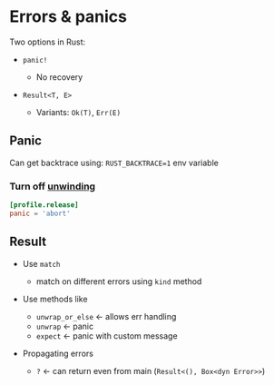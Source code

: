 # Errors & panics

Two options in Rust:

- `panic!`
  - No recovery

- `Result<T, E>`
  - Variants: `Ok(T)`, `Err(E)`

## Panic

Can get backtrace using: `RUST_BACKTRACE=1` env variable

### Turn off [unwinding](https://doc.rust-lang.org/nomicon/unwinding.html)

```toml
[profile.release]
panic = 'abort'
```

## Result

- Use `match`
  - match on different errors using `kind` method

- Use methods like
  - `unwrap_or_else` <- allows err handling
  - `unwrap` <- panic
  - `expect` <- panic with custom message

- Propagating errors
  - `?` <- can return even from main (`Result<(), Box<dyn Error>>`)
